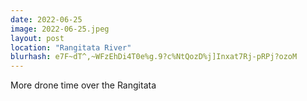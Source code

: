 ```yaml
---
date: 2022-06-25
image: 2022-06-25.jpeg
layout: post
location: "Rangitata River"
blurhash: e7F~dT^,~WFzEhDi4T0e%g.9?c%NtQozD%j]Inxat7Rj-pRPj?ozoM
---
```


More drone time over the Rangitata
